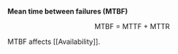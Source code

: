 **Mean time between failures (MTBF)**

$$
\text{MTBF = MTTF + MTTR}
$$

MTBF affects [[Availability]].
